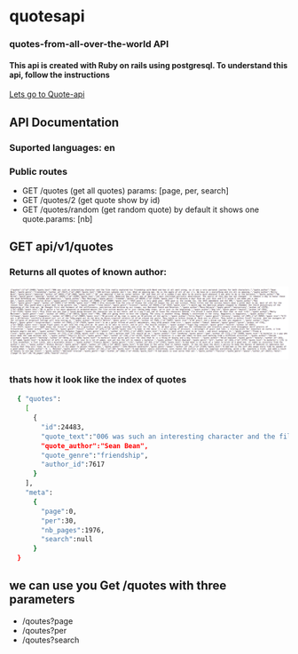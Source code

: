 # quotesapi
### quotes-from-all-over-the-world API
#### This api is created with Ruby on rails using postgresql. To understand this api, follow the instructions

[Lets go to Quote-api](https://quotes-from-all-over-the-world.herokuapp.com/api/v1/quotes)

## API Documentation
### Suported languages: en
### Public routes
* GET /quotes (get all quotes) params: [page, per, search]
* GET /quotes/2 (get quote show by id)
* GET /quotes/random (get random quote) by default it shows one quote.params: [nb]




## GET api/v1/quotes

### Returns all quotes of known author:


![A test image](quote-api.png)

### thats how it look like the index of quotes

```sh
  { "quotes":
    [
      {
        "id":24483,
        "quote_text":"006 was such an interesting character and the film really explored his friendship with Bond and how it all went wrong, so it was a very personal journey for both characters.",
        "quote_author":"Sean Bean",
        "quote_genre":"friendship",
        "author_id":7617
      }
    ],
    "meta":
      {
        "page":0,
        "per":30,
        "nb_pages":1976,
        "search":null
      }
  }
```
## we can use you Get /quotes with three parameters
* /qoutes?page
* /qoutes?per
* /qoutes?search
